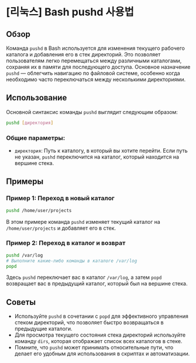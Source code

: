# [리눅스] Bash pushd 사용법

## Обзор
Команда `pushd` в Bash используется для изменения текущего рабочего каталога и добавления его в стек директорий. Это позволяет пользователям легко перемещаться между различными каталогами, сохраняя их в памяти для последующего доступа. Основное назначение `pushd` — облегчить навигацию по файловой системе, особенно когда необходимо часто переключаться между несколькими директориями.

## Использование
Основной синтаксис команды `pushd` выглядит следующим образом:

```bash
pushd [директория]
```

### Общие параметры:
- `директория`: Путь к каталогу, в который вы хотите перейти. Если путь не указан, `pushd` переключится на каталог, который находится на вершине стека.

## Примеры
### Пример 1: Переход в новый каталог
```bash
pushd /home/user/projects
```
В этом примере команда `pushd` изменяет текущий каталог на `/home/user/projects` и добавляет его в стек.

### Пример 2: Переход в каталог и возврат
```bash
pushd /var/log
# Выполните какие-либо команды в каталоге /var/log
popd
```
Здесь `pushd` переключает вас в каталог `/var/log`, а затем `popd` возвращает вас в предыдущий каталог, который был на вершине стека.

## Советы
- Используйте `pushd` в сочетании с `popd` для эффективного управления стеком директорий, что позволяет быстро возвращаться в предыдущие каталоги.
- Для просмотра текущего состояния стека директорий используйте команду `dirs`, которая отображает список всех каталогов в стеке.
- Помните, что `pushd` может принимать относительные пути, что делает его удобным для использования в скриптах и автоматизации.